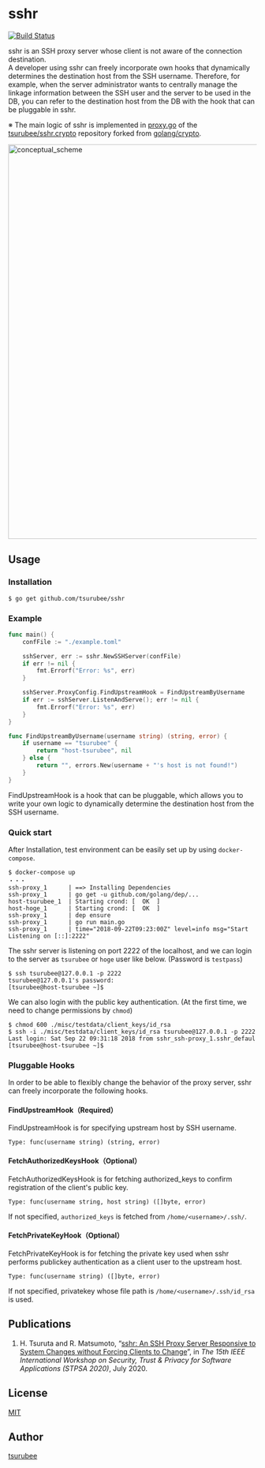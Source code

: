 # sshr
[![Build Status](https://travis-ci.org/tsurubee/sshr.svg?branch=master)](https://travis-ci.org/tsurubee/sshr)  

sshr is an SSH proxy server whose client is not aware of the connection destination.  
A developer using sshr can freely incorporate own hooks that dynamically determines the destination host from the SSH username.  Therefore, for example, when the server administrator wants to centrally manage the linkage information between the SSH user and the server to be used in the DB, you can refer to the destination host from the DB with the hook that can be pluggable in sshr.

※ The main logic of sshr is implemented in [proxy.go](https://github.com/tsurubee/sshr.crypto/blob/master/ssh/proxy.go) of the [tsurubee/sshr.crypto](https://github.com/tsurubee/sshr.crypto) repository forked from [golang/crypto](https://github.com/golang/crypto).  

<img src="./docs/images/conceptual_scheme.png" alt="conceptual_scheme" width="800">

## Usage
### Installation
```
$ go get github.com/tsurubee/sshr
```

### Example
```go
func main() {
	confFile := "./example.toml"

	sshServer, err := sshr.NewSSHServer(confFile)
	if err != nil {
		fmt.Errorf("Error: %s", err)
	}

	sshServer.ProxyConfig.FindUpstreamHook = FindUpstreamByUsername
	if err := sshServer.ListenAndServe(); err != nil {
		fmt.Errorf("Error: %s", err)
	}
}

func FindUpstreamByUsername(username string) (string, error) {
	if username == "tsurubee" {
		return "host-tsurubee", nil
	} else {
		return "", errors.New(username + "'s host is not found!")
	}
}

```
FindUpstreamHook is a hook that can be pluggable, which allows you to write your own logic to dynamically determine the destination host from the SSH username.

### Quick start  
After Installation, test environment can be easily set up by using `docker-compose`.  
```
$ docker-compose up
・・・
ssh-proxy_1      | ==> Installing Dependencies
ssh-proxy_1      | go get -u github.com/golang/dep/...
host-tsurubee_1  | Starting crond: [  OK  ]
host-hoge_1      | Starting crond: [  OK  ]
ssh-proxy_1      | dep ensure
ssh-proxy_1      | go run main.go
ssh-proxy_1      | time="2018-09-22T09:23:00Z" level=info msg="Start Listening on [::]:2222"
```
The sshr server is listening on port 2222 of the localhost, and we can login to the server as `tsurubee` or `hoge` user like below.  (Password is `testpass`)
```
$ ssh tsurubee@127.0.0.1 -p 2222
tsurubee@127.0.0.1's password:
[tsurubee@host-tsurubee ~]$
```
We can also login with the public key authentication.  (At the first time, we need to change permissions by `chmod`)
```
$ chmod 600 ./misc/testdata/client_keys/id_rsa
$ ssh -i ./misc/testdata/client_keys/id_rsa tsurubee@127.0.0.1 -p 2222
Last login: Sat Sep 22 09:31:18 2018 from sshr_ssh-proxy_1.sshr_defaul
[tsurubee@host-tsurubee ~]$ 
```

### Pluggable Hooks
In order to be able to flexibly change the behavior of the proxy server, sshr can freely incorporate the following hooks.  

#### FindUpstreamHook（Required）
FindUpstreamHook is for specifying upstream host by SSH username.  
```
Type: func(username string) (string, error)
```

#### FetchAuthorizedKeysHook（Optional）
FetchAuthorizedKeysHook is for fetching authorized_keys to confirm registration of the client's public key.  
```
Type: func(username string, host string) ([]byte, error)
```
If not specified, `authorized_keys` is fetched from `/home/<username>/.ssh/`.  

#### FetchPrivateKeyHook（Optional）
FetchPrivateKeyHook is for fetching the private key used when sshr performs publickey authentication as a client user to the upstream host.  

```
Type: func(username string) ([]byte, error)
```
If not specified, privatekey whose file path is `/home/<username>/.ssh/id_rsa` is used.  

## Publications

1. H. Tsuruta and R. Matsumoto, “[sshr: An SSH Proxy Server Responsive to System Changes without Forcing Clients to Change](https://ieeexplore.ieee.org/document/9202744)”, in *The 15th IEEE International Workshop on Security, Trust & Privacy for Software Applications (STPSA 2020)*, July 2020.

## License

[MIT](https://github.com/tsurubee/sshr/blob/master/LICENSE)

## Author

[tsurubee](https://github.com/tsurubee)
